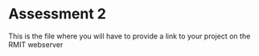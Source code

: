# Assessment 2
This is the file where you will have to provide a link to your project on the RMIT webserver
